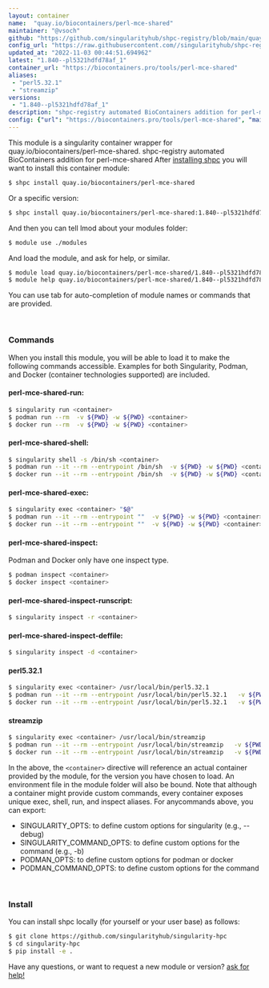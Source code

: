 ```yaml
---
layout: container
name:  "quay.io/biocontainers/perl-mce-shared"
maintainer: "@vsoch"
github: "https://github.com/singularityhub/shpc-registry/blob/main/quay.io/biocontainers/perl-mce-shared/container.yaml"
config_url: "https://raw.githubusercontent.com//singularityhub/shpc-registry/main/quay.io/biocontainers/perl-mce-shared/container.yaml"
updated_at: "2022-11-03 00:44:51.694962"
latest: "1.840--pl5321hdfd78af_1"
container_url: "https://biocontainers.pro/tools/perl-mce-shared"
aliases:
 - "perl5.32.1"
 - "streamzip"
versions:
 - "1.840--pl5321hdfd78af_1"
description: "shpc-registry automated BioContainers addition for perl-mce-shared"
config: {"url": "https://biocontainers.pro/tools/perl-mce-shared", "maintainer": "@vsoch", "description": "shpc-registry automated BioContainers addition for perl-mce-shared", "latest": {"1.840--pl5321hdfd78af_1": "sha256:6348c4faf98bb96442ce3fd5272a101adcd02afcd9f19b6da125bab3d9c16bac"}, "tags": {"1.840--pl5321hdfd78af_1": "sha256:6348c4faf98bb96442ce3fd5272a101adcd02afcd9f19b6da125bab3d9c16bac"}, "docker": "quay.io/biocontainers/perl-mce-shared", "aliases": {"perl5.32.1": "/usr/local/bin/perl5.32.1", "streamzip": "/usr/local/bin/streamzip"}}
---
```


This module is a singularity container wrapper for quay.io/biocontainers/perl-mce-shared.
shpc-registry automated BioContainers addition for perl-mce-shared
After [installing shpc](#install) you will want to install this container module:


```bash
$ shpc install quay.io/biocontainers/perl-mce-shared
```

Or a specific version:

```bash
$ shpc install quay.io/biocontainers/perl-mce-shared:1.840--pl5321hdfd78af_1
```

And then you can tell lmod about your modules folder:

```bash
$ module use ./modules
```

And load the module, and ask for help, or similar.

```bash
$ module load quay.io/biocontainers/perl-mce-shared/1.840--pl5321hdfd78af_1
$ module help quay.io/biocontainers/perl-mce-shared/1.840--pl5321hdfd78af_1
```

You can use tab for auto-completion of module names or commands that are provided.

<br>

### Commands

When you install this module, you will be able to load it to make the following commands accessible.
Examples for both Singularity, Podman, and Docker (container technologies supported) are included.

#### perl-mce-shared-run:

```bash
$ singularity run <container>
$ podman run --rm  -v ${PWD} -w ${PWD} <container>
$ docker run --rm  -v ${PWD} -w ${PWD} <container>
```

#### perl-mce-shared-shell:

```bash
$ singularity shell -s /bin/sh <container>
$ podman run --it --rm --entrypoint /bin/sh  -v ${PWD} -w ${PWD} <container>
$ docker run --it --rm --entrypoint /bin/sh  -v ${PWD} -w ${PWD} <container>
```

#### perl-mce-shared-exec:

```bash
$ singularity exec <container> "$@"
$ podman run --it --rm --entrypoint ""  -v ${PWD} -w ${PWD} <container> "$@"
$ docker run --it --rm --entrypoint ""  -v ${PWD} -w ${PWD} <container> "$@"
```

#### perl-mce-shared-inspect:

Podman and Docker only have one inspect type.

```bash
$ podman inspect <container>
$ docker inspect <container>
```

#### perl-mce-shared-inspect-runscript:

```bash
$ singularity inspect -r <container>
```

#### perl-mce-shared-inspect-deffile:

```bash
$ singularity inspect -d <container>
```


#### perl5.32.1

```bash
$ singularity exec <container> /usr/local/bin/perl5.32.1
$ podman run --it --rm --entrypoint /usr/local/bin/perl5.32.1   -v ${PWD} -w ${PWD} <container> -c " $@"
$ docker run --it --rm --entrypoint /usr/local/bin/perl5.32.1   -v ${PWD} -w ${PWD} <container> -c " $@"
```


#### streamzip

```bash
$ singularity exec <container> /usr/local/bin/streamzip
$ podman run --it --rm --entrypoint /usr/local/bin/streamzip   -v ${PWD} -w ${PWD} <container> -c " $@"
$ docker run --it --rm --entrypoint /usr/local/bin/streamzip   -v ${PWD} -w ${PWD} <container> -c " $@"
```



In the above, the `<container>` directive will reference an actual container provided
by the module, for the version you have chosen to load. An environment file in the
module folder will also be bound. Note that although a container
might provide custom commands, every container exposes unique exec, shell, run, and
inspect aliases. For anycommands above, you can export:

 - SINGULARITY_OPTS: to define custom options for singularity (e.g., --debug)
 - SINGULARITY_COMMAND_OPTS: to define custom options for the command (e.g., -b)
 - PODMAN_OPTS: to define custom options for podman or docker
 - PODMAN_COMMAND_OPTS: to define custom options for the command

<br>

### Install

You can install shpc locally (for yourself or your user base) as follows:

```bash
$ git clone https://github.com/singularityhub/singularity-hpc
$ cd singularity-hpc
$ pip install -e .
```

Have any questions, or want to request a new module or version? [ask for help!](https://github.com/singularityhub/singularity-hpc/issues)